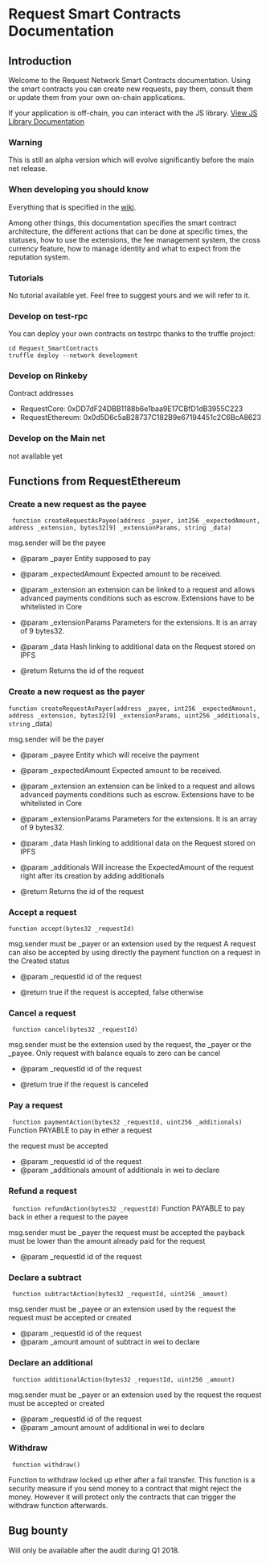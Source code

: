 # Request Smart Contracts Documentation 
## Introduction
Welcome to the Request Network Smart Contracts documentation. 
Using the smart contracts you can create new requests, pay them, consult them or update them from your own on-chain applications. 

If your application is off-chain, you can interact with the JS library. [View JS Library Documentation](https://github.com/RequestNetwork/requestNetwork.js) 

### Warning
This is still an alpha version which will evolve significantly before the main net release. 

### When developing you should know
Everything that is specified in the [wiki](https://github.com/RequestNetwork/Request/wiki).

Among other things, this documentation specifies the smart contract architecture, the different actions that can be done at specific times, the statuses, how to use the extensions, the fee management system, the cross currency feature, how to manage identity and what to expect from the reputation system.

### Tutorials
No tutorial available yet. Feel free to suggest yours and we will refer to it.

### Develop on test-rpc
You can deploy your own contracts on testrpc thanks to the truffle project:
```git clone https://github.com/RequestNetwork/Request_SmartContracts 
cd Request_SmartContracts 
truffle deploy --network development
```

### Develop on Rinkeby
Contract addresses
* RequestCore: 0xDD7dF24DBB1188b6e1baa9E17CBfD1dB3955C223
* RequestEthereum: 0x0d5D6c5aB28737C182B9e67194451c2C6BcA8623

### Develop on the Main net 
not available yet


## Functions from RequestEthereum
### Create a new request as the payee
` function createRequestAsPayee(address _payer, int256 _expectedAmount, address _extension, bytes32[9] _extensionParams, string _data)` 
 
msg.sender will be the payee
 
* @param _payer Entity supposed to pay
* @param _expectedAmount Expected amount to be received.
* @param _extension an extension can be linked to a request and allows advanced payments conditions such as escrow. Extensions have to be whitelisted in Core
* @param _extensionParams Parameters for the extensions. It is an array of 9 bytes32.
* @param _data Hash linking to additional data on the Request stored on IPFS

* @return Returns the id of the request 


### Create a new request as the payer
` function createRequestAsPayer(address _payee, int256 _expectedAmount, address _extension, bytes32[9] _extensionParams, uint256 _additionals, string ` _data)

msg.sender will be the payer
 
* @param _payee Entity which will receive the payment
* @param _expectedAmount Expected amount to be received.
* @param _extension an extension can be linked to a request and allows advanced payments conditions such as escrow. Extensions have to be whitelisted in Core
* @param _extensionParams Parameters for the extensions. It is an array of 9 bytes32.
* @param _data Hash linking to additional data on the Request stored on IPFS 
* @param _additionals Will increase the ExpectedAmount of the request right after its creation by adding additionals

* @return Returns the id of the request 


### Accept a request 
` function accept(bytes32 _requestId) ` 

msg.sender must be _payer or an extension used by the request
A request can also be accepted by using directly the payment function on a request in the Created status
 
* @param _requestId id of the request 
 
* @return true if the request is accepted, false otherwise



### Cancel a request
` function cancel(bytes32 _requestId)` 
 
msg.sender must be the extension used by the request, the _payer or the _payee.
Only request with balance equals to zero can be cancel
 
* @param _requestId id of the request 
 
* @return true if the request is canceled


### Pay a request
` function paymentAction(bytes32 _requestId, uint256 _additionals)` 
Function PAYABLE to pay in ether a request
 
the request must be accepted
 
* @param _requestId id of the request
* @param _additionals amount of additionals in wei to declare 


### Refund a request
` function refundAction(bytes32 _requestId)` 
Function PAYABLE to pay back in ether a request to the payee
 
msg.sender must be _payer
the request must be accepted
the payback must be lower than the amount already paid for the request
 
* @param _requestId id of the request


### Declare a subtract 
` function subtractAction(bytes32 _requestId, uint256 _amount)` 

 
msg.sender must be _payee or an extension used by the request
the request must be accepted or created
 
* @param _requestId id of the request
* @param _amount amount of subtract in wei to declare 

### Declare an additional
` function additionalAction(bytes32 _requestId, uint256 _amount)` 

msg.sender must be _payer or an extension used by the request
the request must be accepted or created
 
* @param _requestId id of the request
* @param _amount amount of additional in wei to declare 

### Withdraw
` function withdraw()` 

Function to withdraw locked up ether after a fail transfer. 
This function is a security measure if you send money to a contract that might reject the money. 
However it will protect only the contracts that can trigger the withdraw function afterwards.


## Bug bounty
Will only be available after the audit during Q1 2018.



